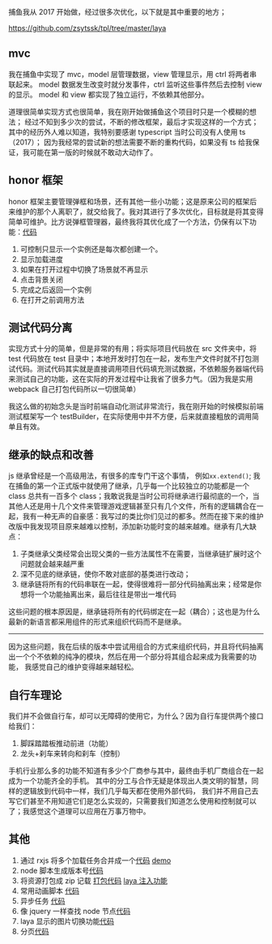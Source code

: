 捕鱼我从 2017 开始做，经过很多次优化，以下就是其中重要的地方；

https://github.com/zsytssk/tpl/tree/master/laya

## mvc

我在捕鱼中实现了 mvc，model 层管理数据，view 管理显示，用 ctrl 将两者串联起来。
model 数据发生改变时就分发事件，ctrl 监听这些事件然后去控制 view 的显示。
model 和 view 都实现了独立运行，不依赖其他部分。

道理很简单实现方式也很简单，我在刚开始做捕鱼这个项目时只是一个模糊的想法；
经过不知到多少次的尝试，不断的修改框架，最后才实现这样的一个方式；
其中的经历外人难以知道，我特别要感谢 typescript 当时公司没有人使用 ts（2017）；
因为我经常的尝试新的想法需要不断的重构代码，如果没有 ts 给我保证，我可能在第一版的时候就不敢动大动作了。

## honor 框架

honor 框架主要管理弹框和场景，还有其他一些小功能；这是原来公司的框架后来维护的那个人离职了，就交给我了。我对其进行了多次优化，目标就是将其变得简单可维护。比方说弹框管理器，最终我将其优化成了一个方法，仍保有以下功能：[代码](https://github.com/zsytssk/tpl/blob/master/laya/library/honor/ui/dialogManager.ts)

1. 可控制只显示一个实例还是每次都创建一个。
2. 显示加载进度
3. 如果在打开过程中切换了场景就不再显示
4. 点击背景关闭
5. 完成之后返回一个实例
6. 在打开之前调用方法

## 测试代码分离

实现方式十分的简单，但是非常的有用；将实际项目代码放在 src 文件夹中，将 test 代码放在 test 目录中；本地开发时打包在一起，发布生产文件时就不打包测试代码。测试代码其实就是直接调用项目代码填充测试数据，不依赖服务器端代码来测试自己的功能，这在实际的开发过程中让我省了很多力气。（因为我是实用 webpack 自己打包代码所以一切很简单）

我这么做的初始念头是当时前端自动化测试非常流行，我在刚开始的时候模拟前端测试框架写一个 testBuilder，在实际使用中并不方便，后来就直接粗放的调用简单且有效。

## 继承的缺点和改善

js 继承曾经是一个高级用法，有很多的库专门干这个事情， 例如`xx.extend()`; 我在捕鱼的第一个正式版中就使用了继承，几乎每一个比较独立的功能都是一个 class 总共有一百多个 class；我敢说我是当时公司将继承进行最彻底的一个，当其他人还是用十几个文件来管理游戏逻辑甚至只有几个文件，所有的逻辑耦合在一起，我有一种无声的自豪感：我写过的类比你们见过的都多。然而在接下来的维护改版中我发现项目原来越难以控制，添加新功能时变的越来越难。继承有几大缺点：

1. 子类继承父类经常会出现父类的一些方法属性不在需要，当继承链扩展时这个问题就会越来越严重
2. 深不见底的继承链，使你不敢对底部的基类进行改动；
3. 继承链将所有的代码串联在一起，使得很难将一部分代码抽离出来；经常是你想将一个功能抽离出来，最后往往是带出一堆代码

这些问题的根本原因是，继承链将所有的代码绑定在一起（耦合）；这也是为什么最新的新语言都采用组件的形式来组织代码而不是继承。

---

因为这些问题，我在后续的版本中尝试用组合的方式来组织代码，并且将代码抽离出一个个不依赖的纯净的模块，然后在用一个部分将其组合起来成为我需要的功能，
我感觉自己的维护变得越来越轻松。

## 自行车理论

我们并不会做自行车，却可以无障碍的使用它，为什么？因为自行车提供两个接口给我们：

1. 脚踩踏踏板推动前进（功能）
2. 龙头+刹车来转向和刹车（控制）

手机行业那么多的功能不知道有多少个厂商参与其中，最终由手机厂商组合在一起成为一个功能齐全的手机。
其中的分工与合作无疑是体现出人类文明的智慧，同样的逻辑放到代码中一样，我们几乎每天都在使用外部代码，
我们并不用自己去写它们甚至不用知道它们是怎么实现的，只需要我们知道怎么使用和控制就可以了；我感觉这个道理可以应用在万事万物中。

## 其他

1. 通过 rxjs 将多个加载任务合并成一个[代码][progress_code] [demo][progress_demo]
1. node 脚本生成版本号[代码](https://github.com/zsytssk/tpl/blob/master/laya/script/genVersion/genVersion.ts)
1. 将资源打包成 zip 记载 [打包代码][node_zip] [laya 注入功能][zipresmanager]
1. 常用动画脚本 [代码][animate]
1. 异步任务 [代码][asyncque]
1. 像 jquery 一样查找 node 节点[代码][layaqueryelements]
1. laya 显示的图片切换功能[代码][layaslider]
1. 分页[代码][pagination]

[progress_code]: https://github.com/zsytssk/tpl/blob/master/laya/library/honor/utils/loadRes.ts#L134
[progress_demo]: https://codesandbox.io/s/rxjs-progressbar-52dji
[node_zip]: https://github.com/zsytssk/tpl/tree/master/laya/script/zipFile
[zipresmanager]: https://github.com/zsytssk/tpl/blob/master/laya/library/honor/utils/zipResManager.ts
[animate]: https://github.com/zsytssk/tpl/blob/master/laya/src/utils/animate.ts
[asyncque]: https://github.com/zsytssk/tpl/blob/master/laya/src/utils/asyncQue.ts
[layaqueryelements]: https://github.com/zsytssk/tpl/blob/master/laya/src/utils/layaQueryElements.ts
[layaslider]: https://github.com/zsytssk/tpl/blob/master/laya/src/utils/layaSlider.ts
[pagination]: https://github.com/zsytssk/tpl/blob/master/laya/src/utils/pagination.ts
